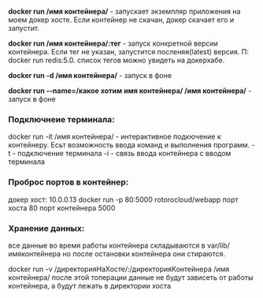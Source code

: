 **docker run /имя контейнера/** - запускает экземпляр приложения на моем докер хосте. Если контейнер не скачан, докер скачает его и запустит.

**docker run /имя контейнера/:тег** - запуск конкретной версии контейнера. Если тег не указан, запустится посленяя(latest) версия. П: docker run redis:5.0. список тегов можно увидеть на докерхабе.

**docker run -d /имя контейнера/** - запуск в фоне

**docker run --name=/какое хотим имя контейнера/ /имя контейнера/** - запуск в фоне

### Подключнеие терминала:
docker run -it /имя контейнера/ - интерактивное подкючение к контейнеру. Есьт возможность ввода команд и выполнения программ.
-t - подключение терминала
-i - связь ввода контейнера с вводом терминала

### Проброс портов в контейнер:
докер хост: 10.0.0.13
docker run -p 80:5000 rotorocloud/webapp
порт хоста 80
порт контейнера 5000

### Хранение данных:
все данные во время работы контейнера складываются в var/lib/имяконтейнера
но после остановки контейнера они стираются.

docker run -v /директорияНаХосте/:/директорияКонтейнера /имя контейнера/
после этой топерации данные не будут зависеть от работы контейнера, а будут лежать в директории хоста
